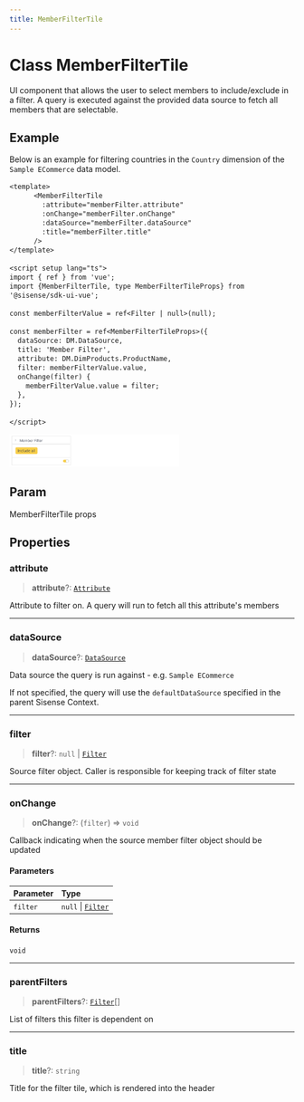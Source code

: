 ```yaml
---
title: MemberFilterTile
---
```


# Class MemberFilterTile

UI component that allows the user to select members to include/exclude in a
filter. A query is executed against the provided data source to fetch
all members that are selectable.

## Example

Below is an example for filtering countries in the `Country` dimension of the `Sample ECommerce` data model.
```vue
<template>
      <MemberFilterTile
        :attribute="memberFilter.attribute"
        :onChange="memberFilter.onChange"
        :dataSource="memberFilter.dataSource"
        :title="memberFilter.title"
      />
</template>

<script setup lang="ts">
import { ref } from 'vue';
import {MemberFilterTile, type MemberFilterTileProps} from '@sisense/sdk-ui-vue';

const memberFilterValue = ref<Filter | null>(null);

const memberFilter = ref<MemberFilterTileProps>({
  dataSource: DM.DataSource,
  title: 'Member Filter',
  attribute: DM.DimProducts.ProductName,
  filter: memberFilterValue.value,
  onChange(filter) {
    memberFilterValue.value = filter;
  },
});

</script>
```
<img src="../../../img/vue-member-filter-tile-example.png" width="300px" />

## Param

MemberFilterTile props

## Properties

### attribute

> **attribute**?: [`Attribute`](../../sdk-data/interfaces/interface.Attribute.md)

Attribute to filter on. A query will run to fetch all this attribute's members

***

### dataSource

> **dataSource**?: [`DataSource`](../../sdk-data/type-aliases/type-alias.DataSource.md)

Data source the query is run against - e.g. `Sample ECommerce`

If not specified, the query will use the `defaultDataSource` specified in the parent Sisense Context.

***

### filter

> **filter**?: `null` \| [`Filter`](../../sdk-data/interfaces/interface.Filter.md)

Source filter object. Caller is responsible for keeping track of filter state

***

### onChange

> **onChange**?: (`filter`) => `void`

Callback indicating when the source member filter object should be updated

#### Parameters

| Parameter | Type |
| :------ | :------ |
| `filter` | `null` \| [`Filter`](../../sdk-data/interfaces/interface.Filter.md) |

#### Returns

`void`

***

### parentFilters

> **parentFilters**?: [`Filter`](../../sdk-data/interfaces/interface.Filter.md)[]

List of filters this filter is dependent on

***

### title

> **title**?: `string`

Title for the filter tile, which is rendered into the header
